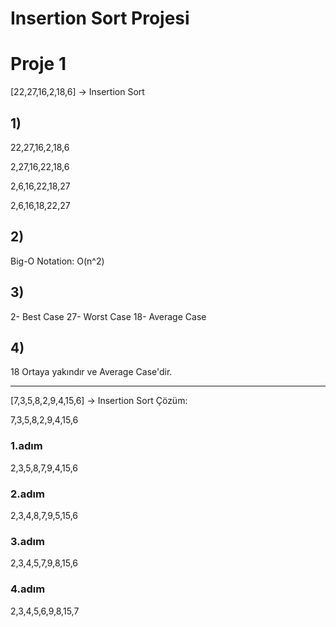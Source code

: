 # Insertion Sort Projesi
# Proje 1

[22,27,16,2,18,6] -> Insertion Sort

## 1)

22,27,16,2,18,6

2,27,16,22,18,6

2,6,16,22,18,27

2,6,16,18,22,27

## 2)

Big-O Notation: O(n^2)

## 3)

2- Best Case
27- Worst Case
18- Average Case

## 4)

18 Ortaya yakındır ve Average Case'dir.

---------------------------------------

[7,3,5,8,2,9,4,15,6] -> Insertion Sort
Çözüm:

7,3,5,8,2,9,4,15,6

### 1.adım

2,3,5,8,7,9,4,15,6

### 2.adım

2,3,4,8,7,9,5,15,6

### 3.adım

2,3,4,5,7,9,8,15,6

### 4.adım

2,3,4,5,6,9,8,15,7
